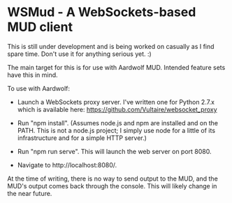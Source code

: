 WSMud - A WebSockets-based MUD client
=====================================

This is still under development and is being worked on casually as I
find spare time.  Don't use it for anything serious yet.  :)

The main target for this is for use with Aardwolf MUD.  Intended
feature sets have this in mind.

To use with Aardwolf:

* Launch a WebSockets proxy server.  I've written one for Python 2.7.x
  which is available here: https://github.com/Vultaire/websocket_proxy

* Run "npm install".  (Assumes node.js and npm are installed and on
  the PATH.  This is not a node.js project; I simply use node for a
  little of its infrastructure and for a simple HTTP server.)

* Run "npm run serve".  This will launch the web server on port 8080.

* Navigate to http://localhost:8080/.

At the time of writing, there is no way to send output to the MUD, and
the MUD's output comes back through the console.  This will likely
change in the near future.
